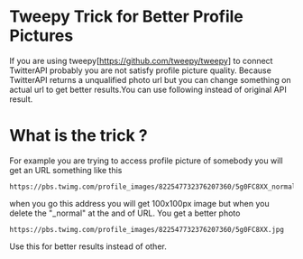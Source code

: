 # Tweepy Trick for Better Profile Pictures

If you are using tweepy[https://github.com/tweepy/tweepy] to connect TwitterAPI probably you are not satisfy profile picture quality. Because TwitterAPI returns a unqualified photo url but you can change something on actual url to get better results.You can use following instead of original API result.

# What is the trick ?

For example you are trying to access profile picture of somebody you will get an URL something like this

```
https://pbs.twimg.com/profile_images/822547732376207360/5g0FC8XX_normal.jpg
```
when you go this address you will get 100x100px image but when you delete the "_normal" at the and of URL. You get a better photo

```
https://pbs.twimg.com/profile_images/822547732376207360/5g0FC8XX.jpg
```
Use this for better results instead of other.
